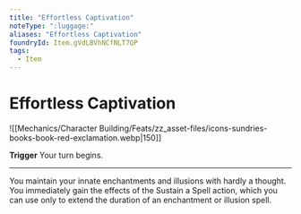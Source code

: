 ```yaml
---
title: "Effortless Captivation"
noteType: ":luggage:"
aliases: "Effortless Captivation"
foundryId: Item.gVdLBVhNCfNLT7QP
tags:
  - Item
---
```


# Effortless Captivation
![[Mechanics/Character Building/Feats/zz_asset-files/icons-sundries-books-book-red-exclamation.webp|150]]

**Trigger** Your turn begins.

* * *

You maintain your innate enchantments and illusions with hardly a thought. You immediately gain the effects of the Sustain a Spell action, which you can use only to extend the duration of an enchantment or illusion spell.
